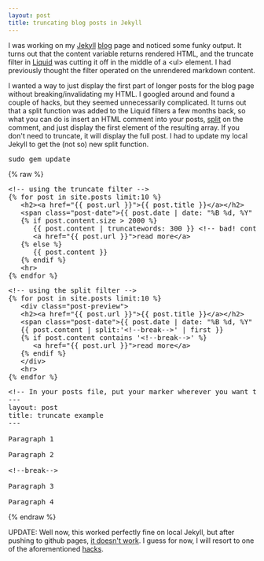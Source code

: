 ```yaml
---
layout: post
title: truncating blog posts in Jekyll
---
```


I was working on my [Jekyll](https://github.com/mojombo/jekyll) [blog](/blog) page and noticed some funky output. It turns out that the content variable returns rendered HTML, and the truncate filter in [Liquid](https://github.com/Shopify/liquid) was cutting it off in the middle of a &lt;ul&gt; element. I had previously thought the filter operated on the unrendered markdown content.

I wanted a way to just display the first part of longer posts for the blog page without breaking/invalidating my HTML. I googled around and found a couple of hacks, but they seemed unnecessarily complicated. It turns out that a split function was added to the Liquid filters a few months back, so what you can do is insert an HTML comment into your posts, [split](https://developer.mozilla.org/en/JavaScript/Reference/Global_Objects/String/split) on the comment, and just display the first element of the resulting array. If you don't need to truncate, it will display the full post. I had to update my local Jekyll to get the (not so) new split function.

<pre class="prettyprint">sudo gem update</pre>

<!--break-->

{% raw %}
<pre class="prettyprint linenums lang-html">&lt;!-- using the truncate filter --&gt;
{% for post in site.posts limit:10 %}
   &lt;h2&gt;&lt;a href=&quot;{{ post.url }}&quot;&gt;{{ post.title }}&lt;/a&gt;&lt;/h2&gt;
   &lt;span class=&quot;post-date&quot;&gt;{{ post.date | date: &quot;%B %d, %Y&quot; }}&lt;/span&gt;
   {% if post.content.size &gt; 2000 %}
      {{ post.content | truncatewords: 300 }} &lt;!-- bad! content gives you rendered html and you will truncate in the middle of a node --&gt;
      &lt;a href=&quot;{{ post.url }}&quot;&gt;read more&lt;/a&gt;
   {% else %}
      {{ post.content }}
   {% endif %}
   &lt;hr&gt;
{% endfor %}</pre>

<pre class="prettyprint linenums lang-html">&lt;!-- using the split filter --&gt;
{% for post in site.posts limit:10 %}
   &lt;div class=&quot;post-preview&quot;&gt;
   &lt;h2&gt;&lt;a href=&quot;{{ post.url }}&quot;&gt;{{ post.title }}&lt;/a&gt;&lt;/h2&gt;
   &lt;span class=&quot;post-date&quot;&gt;{{ post.date | date: &quot;%B %d, %Y&quot; }}&lt;/span&gt;
   {{ post.content | split:'&lt;!--break--&gt;' | first }}
   {% if post.content contains '&lt;!--break--&gt;' %}
      &lt;a href=&quot;{{ post.url }}&quot;&gt;read more&lt;/a&gt;
   {% endif %}
   &lt;/div&gt;
   &lt;hr&gt;
{% endfor %}</pre>

<pre class="prettyprint linenums lang-html">&lt;!-- In your posts file, put your marker wherever you want to cut off the post for the main blog page --&gt;
---
layout: post
title: truncate example
---

Paragraph 1

Paragraph 2

&lt;!--break--&gt;

Paragraph 3

Paragraph 4</pre>
{% endraw %}

UPDATE: Well now, this worked perfectly fine on local Jekyll, but after pushing to github pages, [it doesn't work](https://github.com/mojombo/jekyll/issues/502). I guess for now, I will resort to one of the aforementioned [hacks](http://kaspa.rs/2011/04/jekyll-hacks-html-excerpts/).

<!--end-->
